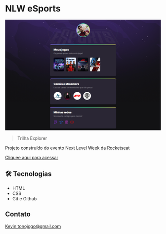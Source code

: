 # NLW eSports

![preview](./.github/preview.png)


> Trilha Explorer

Projeto construído do evento Next Level Week da Rocketseat

[Cliquee aqui para acessar](https://kevin-diniz.github.io/Projeto-NLW/)

## 🛠️ Tecnologias

- HTML
- CSS
- Git e Github

## Contato

Kevin.tonojogo@gmail.com
